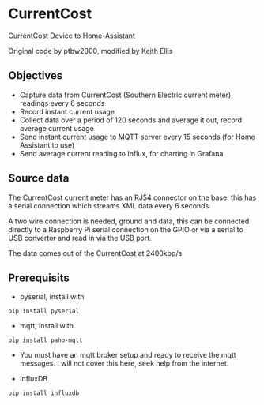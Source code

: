 # CurrentCost
CurrentCost Device to Home-Assistant

Original code by ptbw2000, modified by Keith Ellis

## Objectives
* Capture data from CurrentCost (Southern Electric current meter), readings every 6 seconds
* Record instant current usage
* Collect data over a period of 120 seconds and average it out, record average current usage
* Send instant current usage to MQTT server every 15 seconds (for Home Assistant to use)
* Send average current reading to Influx, for charting in Grafana

## Source data
The CurrentCost current meter has an RJ54 connector on the base, this has a serial connection which streams XML data every 6 seconds.

A two wire connection is needed, ground and data, this can be connected directly to a Raspberry Pi serial connection on the GPIO or via a serial to USB convertor and read in via the USB port.

The data comes out of the CurrentCost at 2400kbp/s

## Prerequisits
 * pyserial, install with 
 ```
 pip install pyserial
 ```
 * mqtt, install with 
 ```
 pip install paho-mqtt
 ```
 * You must have an mqtt broker setup and ready to receive the mqtt messages.  I will not cover this here, seek help from the internet.

 * influxDB
 ```
 pip install influxdb
 ```